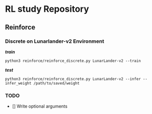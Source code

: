 # RL study Repository

## Reinforce

### Discrete on Lunarlander-v2 Environment
***train***
```
python3 reinforce/reinforce_discrete.py LunarLander-v2 --train 
```
***test***
```
python3 reinforce/reinforce_discrete.py LunarLander-v2 --infer --infer_weight /path/to/saved/weight
```

### TODO
- [] Write optional arguments